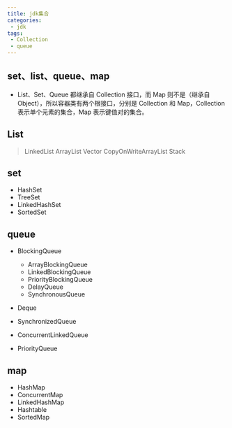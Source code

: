 ```yaml
---
title: jdk集合
categories:
 - jdk
tags: 
 - Collection
 - queue 
---
```


## set、list、queue、map

* List、Set、Queue 都继承自 Collection 接口，而 Map 则不是（继承自 Object），所以容器类有两个根接口，分别是 Collection 和 Map，Collection 表示单个元素的集合，Map 表示键值对的集合。  
  
## List

> LinkedList
> ArrayList
> Vector
> CopyOnWriteArrayList
> Stack

## set  

* HashSet
* TreeSet
* LinkedHashSet
* SortedSet

## queue

* BlockingQueue
  
   * ArrayBlockingQueue  
   * LinkedBlockingQueue
   * PriorityBlockingQueue
   * DelayQueue
   * SynchronousQueue
  
* Deque
* SynchronizedQueue
* ConcurrentLinkedQueue
* PriorityQueue

## map  

* HashMap
* ConcurrentMap
* LinkedHashMap
* Hashtable
* SortedMap
